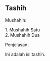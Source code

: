 Tashih
---
Mushahih: <p>1. Mushahih Satu<br>2. Mushahih Dua</p>

Penjelasan:
<p>Ini adalah isi tashih.</p>